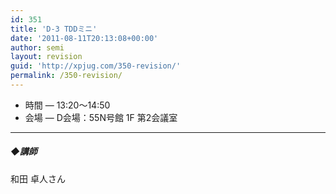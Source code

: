 ```yaml
---
id: 351
title: 'D-3 TDDミニ'
date: '2011-08-11T20:13:08+00:00'
author: semi
layout: revision
guid: 'http://xpjug.com/350-revision/'
permalink: /350-revision/
---
```


- 時間 — 13:20～14:50
- 会場 — D会場：55N号館 1F 第2会議室

---

##### ◆講師

和田 卓人さん